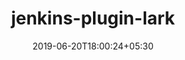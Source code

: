 ---
title: "jenkins-plugin-lark"
date: 2019-06-20T18:00:24+05:30
type: "organisations"
org_name: "Bytedance Inc."
repo_desc: "This plugin allows sending jobs status notification to your work group with Lark, and help you understand the build result."
repo_link: https://github.com/bytedance/jenkins-plugin-lark
---